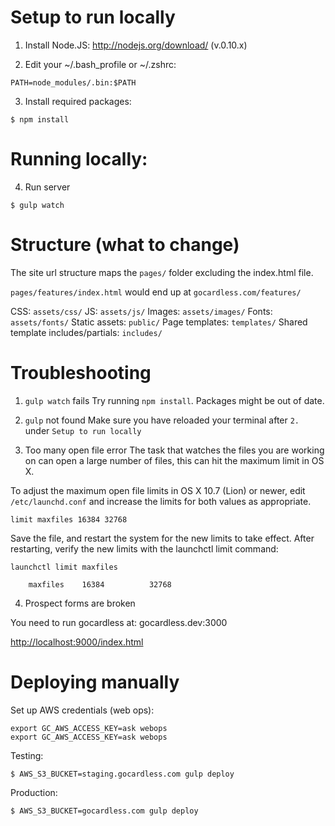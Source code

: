 # Setup to run locally

1. Install Node.JS: http://nodejs.org/download/ (v.0.10.x)

2. Edit your ~/.bash_profile or ~/.zshrc:
```
PATH=node_modules/.bin:$PATH
```

3. Install required packages:
```
$ npm install
```

# Running locally:

4. Run server
```
$ gulp watch
```

# Structure (what to change)

The site url structure maps the `pages/` folder excluding the index.html file.

`pages/features/index.html` would end up at `gocardless.com/features/`

CSS: `assets/css/`
JS: `assets/js/`
Images: `assets/images/`
Fonts: `assets/fonts/`
Static assets: `public/`
Page templates: `templates/`
Shared template includes/partials: `includes/`

# Troubleshooting

1. `gulp watch` fails
Try running `npm install`. Packages might be out of date.

2. `gulp` not found
Make sure you have reloaded your terminal after `2.` under `Setup to run locally`

3. Too many open file error
The task that watches the files you are working on can open a large number of
files, this can hit the maximum limit in OS X.

To adjust the maximum open file limits in OS X 10.7 (Lion) or newer, edit
`/etc/launchd.conf` and increase the limits for both values as appropriate.
```
limit maxfiles 16384 32768
```

Save the file, and restart the system for the new limits to take effect.
After restarting, verify the new limits with the launchctl limit command:

```
launchctl limit maxfiles

    maxfiles    16384          32768
```

4. Prospect forms are broken

You need to run gocardless at: gocardless.dev:3000

[http://localhost:9000/index.html](http://localhost:9000/index.html)

# Deploying manually

Set up AWS credentials (web ops):
```
export GC_AWS_ACCESS_KEY=ask webops
export GC_AWS_ACCESS_KEY=ask webops
```

Testing:
```
$ AWS_S3_BUCKET=staging.gocardless.com gulp deploy
```

Production:
```
$ AWS_S3_BUCKET=gocardless.com gulp deploy
```
